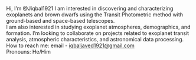  Hi, I’m @Jiqbal1921
 I am interested in discovering and characterizing exoplanets and brown dwarfs using the Transit Photometric method with ground-based and space-based telescopes.  
 I am also interested in studying exoplanet atmospheres, demographics, and formation.
 I’m looking to collaborate on projects related to exoplanet transit analysis, atmospheric characteristics, and astronomical data processing.  
 How to reach me: email - iqbaljaved1921@gmail.com  
 Pronouns: He/Him 

<!---
Jiqbal1921/Jiqbal1921 is a ✨ special ✨ repository because its `README.md` (this file) appears on your GitHub profile.
You can click the Preview link to take a look at your changes.
--->
